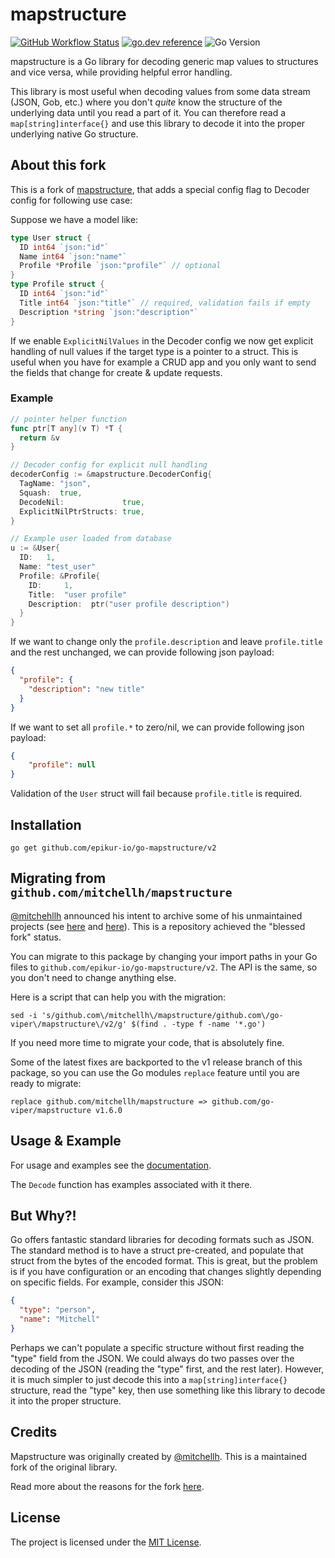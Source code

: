 # mapstructure

[![GitHub Workflow Status](https://img.shields.io/github/actions/workflow/status/go-viper/mapstructure/ci.yaml?branch=main&style=flat-square)](https://github.com/go-viper/mapstructure/actions?query=workflow%3ACI)
[![go.dev reference](https://img.shields.io/badge/go.dev-reference-007d9c?logo=go&logoColor=white&style=flat-square)](https://pkg.go.dev/mod/github.com/epikur-io/go-mapstructure/v2)
![Go Version](https://img.shields.io/badge/go%20version-%3E=1.18-61CFDD.svg?style=flat-square)

mapstructure is a Go library for decoding generic map values to structures
and vice versa, while providing helpful error handling.

This library is most useful when decoding values from some data stream (JSON,
Gob, etc.) where you don't _quite_ know the structure of the underlying data
until you read a part of it. You can therefore read a `map[string]interface{}`
and use this library to decode it into the proper underlying native Go
structure.

## About this fork

This is a fork of [mapstructure](https://github.com/go-viper/mapstructure), that adds a special config flag to Decoder config for following use case:

Suppose we have a model like:

```go
type User struct {
  ID int64 `json:"id"`
  Name int64 `json:"name"`
  Profile *Profile `json:"profile"` // optional
}
type Profile struct {
  ID int64 `json:"id"`
  Title int64 `json:"title"` // required, validation fails if empty
  Description *string `json:"description"`
}
```

If we enable `ExplicitNilValues` in the Decoder config we now get explicit handling of null values if the target type is a pointer to a struct. This is useful when you have for example a CRUD app and you only want to send the fields that change for create & update requests.

### Example

```go
// pointer helper function
func ptr[T any](v T) *T {
  return &v
}

// Decoder config for explicit null handling
decoderConfig := &mapstructure.DecoderConfig{
  TagName: "json",
  Squash:  true,
  DecodeNil:             true,
  ExplicitNilPtrStructs: true,
}

// Example user loaded from database
u := &User{
  ID:   1,
  Name: "test_user"
  Profile: &Profile{
    ID:     1,
    Title:  "user profile"
    Description:  ptr("user profile description")
  }
}
```

If we want to change only the `profile.description` and leave `profile.title` and the rest unchanged, we can provide following json payload:

```json
{
  "profile": {
    "description": "new title"
  }
}
```

If we want to set all `profile.*` to zero/nil, we can provide following json payload:

```json
{
	"profile": null
}
```

Validation of the `User` struct will fail because `profile.title` is required. 


## Installation


```shell
go get github.com/epikur-io/go-mapstructure/v2
```

## Migrating from `github.com/mitchellh/mapstructure`

[@mitchehllh](https://github.com/mitchellh) announced his intent to archive some of his unmaintained projects (see [here](https://gist.github.com/mitchellh/90029601268e59a29e64e55bab1c5bdc) and [here](https://github.com/mitchellh/mapstructure/issues/349)). This is a repository achieved the "blessed fork" status.

You can migrate to this package by changing your import paths in your Go files to `github.com/epikur-io/go-mapstructure/v2`.
The API is the same, so you don't need to change anything else.

Here is a script that can help you with the migration:

```shell
sed -i 's/github.com\/mitchellh\/mapstructure/github.com\/go-viper\/mapstructure\/v2/g' $(find . -type f -name '*.go')
```

If you need more time to migrate your code, that is absolutely fine.

Some of the latest fixes are backported to the v1 release branch of this package, so you can use the Go modules `replace` feature until you are ready to migrate:

```shell
replace github.com/mitchellh/mapstructure => github.com/go-viper/mapstructure v1.6.0
```

## Usage & Example

For usage and examples see the [documentation](https://pkg.go.dev/mod/github.com/epikur-io/go-mapstructure/v2).

The `Decode` function has examples associated with it there.

## But Why?!

Go offers fantastic standard libraries for decoding formats such as JSON.
The standard method is to have a struct pre-created, and populate that struct
from the bytes of the encoded format. This is great, but the problem is if
you have configuration or an encoding that changes slightly depending on
specific fields. For example, consider this JSON:

```json
{
  "type": "person",
  "name": "Mitchell"
}
```

Perhaps we can't populate a specific structure without first reading
the "type" field from the JSON. We could always do two passes over the
decoding of the JSON (reading the "type" first, and the rest later).
However, it is much simpler to just decode this into a `map[string]interface{}`
structure, read the "type" key, then use something like this library
to decode it into the proper structure.

## Credits

Mapstructure was originally created by [@mitchellh](https://github.com/mitchellh).
This is a maintained fork of the original library.

Read more about the reasons for the fork [here](https://github.com/mitchellh/mapstructure/issues/349).

## License

The project is licensed under the [MIT License](LICENSE).
